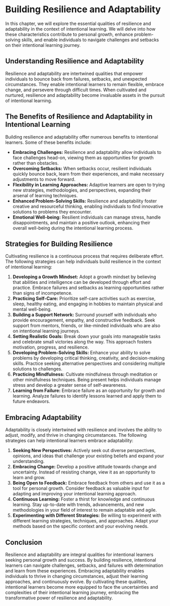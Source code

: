 Building Resilience and Adaptability
=============================================

In this chapter, we will explore the essential qualities of resilience and adaptability in the context of intentional learning. We will delve into how these characteristics contribute to personal growth, enhance problem-solving skills, and enable individuals to navigate challenges and setbacks on their intentional learning journey.

**Understanding Resilience and Adaptability**
---------------------------------------------

Resilience and adaptability are intertwined qualities that empower individuals to bounce back from failures, setbacks, and unexpected circumstances. They enable intentional learners to remain flexible, embrace change, and persevere through difficult times. When cultivated and nurtured, resilience and adaptability become invaluable assets in the pursuit of intentional learning.

**The Benefits of Resilience and Adaptability in Intentional Learning**
-----------------------------------------------------------------------

Building resilience and adaptability offer numerous benefits to intentional learners. Some of these benefits include:

* **Embracing Challenges:** Resilience and adaptability allow individuals to face challenges head-on, viewing them as opportunities for growth rather than obstacles.
* **Overcoming Setbacks:** When setbacks occur, resilient individuals quickly bounce back, learn from their experiences, and make necessary adjustments to move forward.
* **Flexibility in Learning Approaches:** Adaptive learners are open to trying new strategies, methodologies, and perspectives, expanding their arsenal of learning techniques.
* **Enhanced Problem-Solving Skills:** Resilience and adaptability foster creative and resourceful thinking, enabling individuals to find innovative solutions to problems they encounter.
* **Emotional Well-being:** Resilient individuals can manage stress, handle disappointments, and maintain a positive outlook, enhancing their overall well-being during the intentional learning process.

**Strategies for Building Resilience**
--------------------------------------

Cultivating resilience is a continuous process that requires deliberate effort. The following strategies can help individuals build resilience in the context of intentional learning:

1. **Developing a Growth Mindset:** Adopt a growth mindset by believing that abilities and intelligence can be developed through effort and practice. Embrace failures and setbacks as learning opportunities rather than signs of incompetence.
2. **Practicing Self-Care:** Prioritize self-care activities such as exercise, sleep, healthy eating, and engaging in hobbies to maintain physical and mental well-being.
3. **Building a Support Network:** Surround yourself with individuals who provide encouragement, empathy, and constructive feedback. Seek support from mentors, friends, or like-minded individuals who are also on intentional learning journeys.
4. **Setting Realistic Goals:** Break down your goals into manageable tasks and celebrate small victories along the way. This approach fosters motivation, progress, and resilience.
5. **Developing Problem-Solving Skills:** Enhance your ability to solve problems by developing critical thinking, creativity, and decision-making skills. Practice seeking alternative perspectives and considering multiple solutions to challenges.
6. **Practicing Mindfulness:** Cultivate mindfulness through meditation or other mindfulness techniques. Being present helps individuals manage stress and develop a greater sense of self-awareness.
7. **Learning from Failure:** Embrace failure as an opportunity for growth and learning. Analyze failures to identify lessons learned and apply them to future endeavors.

**Embracing Adaptability**
--------------------------

Adaptability is closely intertwined with resilience and involves the ability to adjust, modify, and thrive in changing circumstances. The following strategies can help intentional learners embrace adaptability:

1. **Seeking New Perspectives:** Actively seek out diverse perspectives, opinions, and ideas that challenge your existing beliefs and expand your understanding.
2. **Embracing Change:** Develop a positive attitude towards change and uncertainty. Instead of resisting change, view it as an opportunity to learn and grow.
3. **Being Open to Feedback:** Embrace feedback from others and use it as a tool for personal growth. Consider feedback as valuable input for adapting and improving your intentional learning approach.
4. **Continuous Learning:** Foster a thirst for knowledge and continuous learning. Stay up-to-date with trends, advancements, and new methodologies in your field of interest to remain adaptable and agile.
5. **Experimenting with Different Strategies:** Be willing to experiment with different learning strategies, techniques, and approaches. Adapt your methods based on the specific context and your evolving needs.

**Conclusion**
--------------

Resilience and adaptability are integral qualities for intentional learners seeking personal growth and success. By building resilience, intentional learners can navigate challenges, setbacks, and failures with determination and learn from these experiences. Embracing adaptability enables individuals to thrive in changing circumstances, adjust their learning approaches, and continuously evolve. By cultivating these qualities, intentional learners become more equipped to face the uncertainties and complexities of their intentional learning journey, embracing the transformative power of resilience and adaptability.

